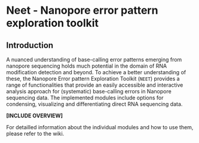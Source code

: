 # Neet - Nanopore error pattern exploration toolkit

## Introduction
A nuanced understanding of base-calling error patterns emerging from nanopore sequencing holds much potential in the domain of RNA modification detection and beyond. To achieve a better understanding of these, the Nanopore Error pattern Exploration Toolkit (`NEET`) provides a range of functionalities that provide an easily accessible and interactive analysis approach for (systematic) base-calling errors in Nanopore sequencing data. The implemented modules include options for condensing, visualizing and differentiating direct RNA sequencing data.

**[INCLUDE OVERVIEW]**

For detailled information about the individual modules and how to use them, please refer to the wiki. 
